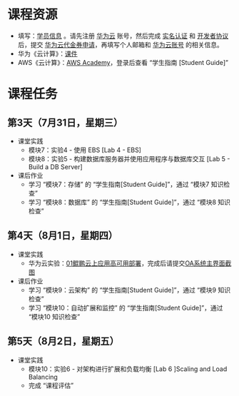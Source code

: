 # 课程资源
- 填写：[学员信息](https://docs.qq.com/form/page/DYkRIZnVudnd5UWZ5) 。请先注册 [华为云](https://www.huaweicloud.com/) 账号，然后完成 [实名认证](https://account.huaweicloud.com/usercenter/?locale=zh-cn®ion=ap-southeast-1#/accountindex/realNameAuth) 和 [开发者协议](https://bbs.huaweicloud.com/community/myhomepage) 后，提交 [华为云代金券申请](https://developer.huaweicloud.com/signup/a555bf4e099646c2aaea30cf5dea3cfb)，再填写个人邮箱和 [华为云账号](https://console.huaweicloud.com/iam/?agencyId=0bc8d306f880f2c21f28c01b3710deb1&region=cn-north-1&locale=zh-cn#/mine/apiCredential) 的相关信息。
- 华为《云计算》：[课件](https://docs.qq.com/s/jJuvLlZNuGzSlvcDz7Io5G) 
- AWS《云计算》：[AWS Academy](https://awsacademy.instructure.com/)，登录后查看 “学生指南 [Student Guide]”



# 课程任务


## 第3天（7月31日，星期三）
- 课堂实践
    - 模块7：实验4 - 使用 EBS [Lab 4 - EBS]
    - 模块8：实验5 - 构建数据库服务器并使用应用程序与数据库交互 [Lab 5 - Build a DB Server]
- 课后作业   
    - 学习 “模块7：存储” 的 “学生指南[Student Guide]”，通过 “模块7 知识检查”
    - 学习 “模块8：数据库” 的 “学生指南[Student Guide]”，通过 “模块8 知识检查”

## 第4天（8月1日，星期四）
- 课堂实践
    - 华为云实验：[01鲲鹏云上应用高可用部署](https://docs.qq.com/doc/DYnRPcFZDQU92VWlV)，完成后请提交[OA系统主界面截图](https://docs.qq.com/form/page/DYktqQWt3UHZWR2ZW)
- 课后作业
    - 学习 “模块9：云架构” 的 “学生指南[Student Guide]”，通过 “模块9 知识检查”
    - 学习 “模块10：自动扩展和监控” 的 “学生指南[Student Guide]”，通过 “模块10 知识检查”
    

## 第5天（8月2日，星期五）
- 课堂实践
    - 模块10：实验6 - 对架构进行扩展和负载均衡 [Lab 6 ]Scaling and Load Balancing
    - 完成 “课程评估”

